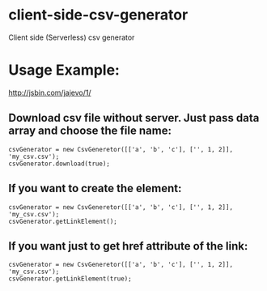 client-side-csv-generator
=========================

Client side (Serverless) csv generator

# Usage Example:

http://jsbin.com/jajevo/1/

## Download csv file without server. Just pass data array and choose the file name:
 
    csvGenerator = new CsvGeneretor([['a', 'b', 'c'], ['', 1, 2]], 'my_csv.csv');
    csvGenerator.download(true);

## If you want to create the <a/> element:

    csvGenerator = new CsvGeneretor([['a', 'b', 'c'], ['', 1, 2]], 'my_csv.csv');
    csvGenerator.getLinkElement();

## If you want just to get href attribute of the link:

    csvGenerator = new CsvGeneretor([['a', 'b', 'c'], ['', 1, 2]], 'my_csv.csv');
    csvGenerator.getLinkElement(true);
